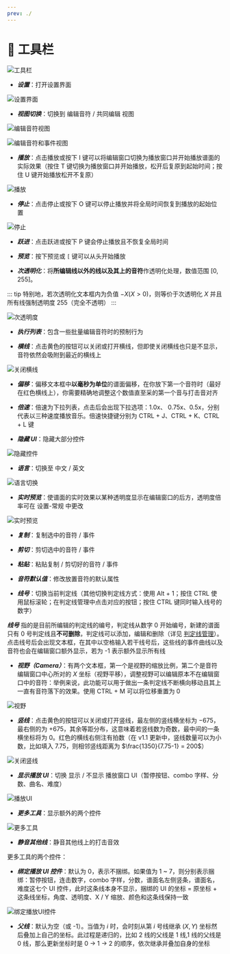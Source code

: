 ```yaml
---
prev: ./
---
```

# 🌟 工具栏

![工具栏](/assets/imgs/contents/工具栏.avif)

- ***设置***：打开设置界面

![设置界面](/assets/imgs/contents/设置界面.avif)

- ***视图切换***：切换到 编辑音符 / 共同编辑 视图

![编辑音符视图](/assets/imgs/contents/编辑音符视图.avif)

![编辑音符和事件视图](/assets/imgs/contents/编辑音符和事件视图.avif)

- ***播放***：点击播放或按下 I 键可以将编辑窗口切换为播放窗口并开始播放谱面的实际效果（按住 T 键切换为播放窗口并开始播放，松开后复原到起始时间；按住 U 键开始播放松开不复原）

![播放](/assets/imgs/contents/播放.avif)

- ***停止***：点击停止或按下 O 键可以停止播放并将全局时间恢复到播放的起始位置

![停止](/assets/imgs/contents/停止.avif)

- ***跃进***：点击跃进或按下 P 键会停止播放且不恢复全局时间

- ***预览***：按下预览或 `[` 键可以从头开始播放

- ***次透明化***：将**所编辑线以外的线以及其上的音符**作透明化处理，数值范围 $[0,255]$。

::: tip
特别地，若次透明化文本框内为负值 $-X(X>0)$，则等价于次透明化 $X$ 并且所有线强制透明度 $255$（完全不透明）
:::

![次透明度](/assets/imgs/contents/次透明度.avif)

- ***执行列表***：包含一些批量编辑音符时的预制行为

- ***横线***：点击黄色的按钮可以关闭或打开横线，但即使关闭横线也只是不显示，音符依然会吸附到最近的横线上

![关闭横线](/assets/imgs/contents/关闭横线.avif)

- ***偏移***：偏移文本框中**以毫秒为单位**的谱面偏移，在你放下第一个音符时（最好在红色横线上），你需要精确地调整这个数值直至采的第一个音与打击音对齐

- ***倍速***：倍速为下拉列表，点击后会出现下拉选项：1.0x、 0.75x、0.5x，分别代表以三种速度播放音乐。倍速快捷键分别为 CTRL + J、CTRL + K、CTRL + L 键

- ***隐藏 UI***：隐藏大部分控件

![隐藏控件](/assets/imgs/contents/隐藏控件.avif)

- ***语言***：切换至 中文 / 英文

![语言切换](/assets/imgs/contents/语言切换.avif)

- ***实时预览***：使谱面的实时效果以某种透明度显示在编辑窗口的后方，透明度倍率可在 设置-常规 中更改

![实时预览](/assets/imgs/contents/实时预览.avif)

- ***复制***：复制选中的音符 / 事件

- ***剪切***：剪切选中的音符 / 事件

- ***粘贴***：粘贴复制 / 剪切好的音符 / 事件

- ***音符默认值***：修改放置音符的默认属性

- ***线号***：切换当前判定线（其他切换判定线方式：使用 Alt + 1；按住 CTRL 使用鼠标滚轮；在判定线管理中点击对应的按钮；按住 CTRL 键同时输入线号的数字）

***线号*** 指的是目前所编辑的判定线的编号，判定线从数字 0 开始编号，新建的谱面只有 0 号判定线且**不可删除**，判定线可以添加，编辑和删除（详见 [判定线管理](../charting/line-management.md)）。点击线号后会出现文本框，在其中以空格输入若干线号后，这些线的事件曲线以及音符也会在编辑窗口额外显示，若为 -1 表示额外显示所有线

- ***视野（Camera）***：有两个文本框，第一个是视野的缩放比例，第二个是音符编辑窗口中心所对的 $X$ 坐标（视野平移），调整视野可以编辑原本不在编辑窗口中的音符：举例来说，此功能可以用于做出一条判定线不断横向移动且其上一直有音符落下的效果。使用 CTRL + M 可以将位移重置为 $0$

![视野](/assets/imgs/contents/视野.avif)

- ***竖线***：点击黄色的按钮可以关闭或打开竖线，最左侧的竖线横坐标为 $-675$，最右侧的为 $+675$，其余等距分布，这意味着若竖线数为奇数，最中间的一条横坐标将为 $0$。红色的横线右侧注有拍数（在 v1.1 更新中，竖线数量可以为小数，比如填入 7.75，则相邻竖线距离为 $\frac{1350}{7.75-1} = 200$）

![关闭竖线](/assets/imgs/contents/关闭竖线.avif)

- ***显示播放 UI***：切换 显示 / 不显示 播放窗口 UI（暂停按钮、combo 字样、分数、曲名、难度）

![播放UI](/assets/imgs/contents/播放UI.avif)

- ***更多工具***：显示额外的两个控件

![更多工具](/assets/imgs/contents/更多工具.avif)

- ***静音其他线***：静音其他线上的打击音效

更多工具的两个控件：

- ***绑定播放 UI 控件***：默认为 0，表示不捆绑。如果值为 1 ~ 7，则分别表示捆绑：暂停按钮，连击数字，combo 字样，分数，谱面名左侧竖条，谱面名，难度这七个 UI 控件，此时这条线本身不显示，捆绑的 UI 的坐标 $=$ 原坐标 $+$ 这条线坐标，角度、透明度、X / Y 缩放、颜色和这条线保持一致

![绑定播放UI控件](/assets/imgs/contents/绑定播放UI控件.avif)

- ***父线***：默认为空（或 -1）。当值为 $i$ 时，会时刻从第 $i$ 号线继承 $(X, Y)$ 坐标然后叠加上自己的坐标。此过程是递归的，比如 2 线的父线是 1 线,1 线的父线是 0 线，那么更新坐标时是 0 → 1 → 2 的顺序，依次继承并叠加自身的坐标
